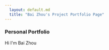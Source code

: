 ```yaml
---
  layout: default.md
  title: "Bai Zhou's Project Portfolio Page"
---
```


### Personal Portfolio
Hi I'm Bai Zhou